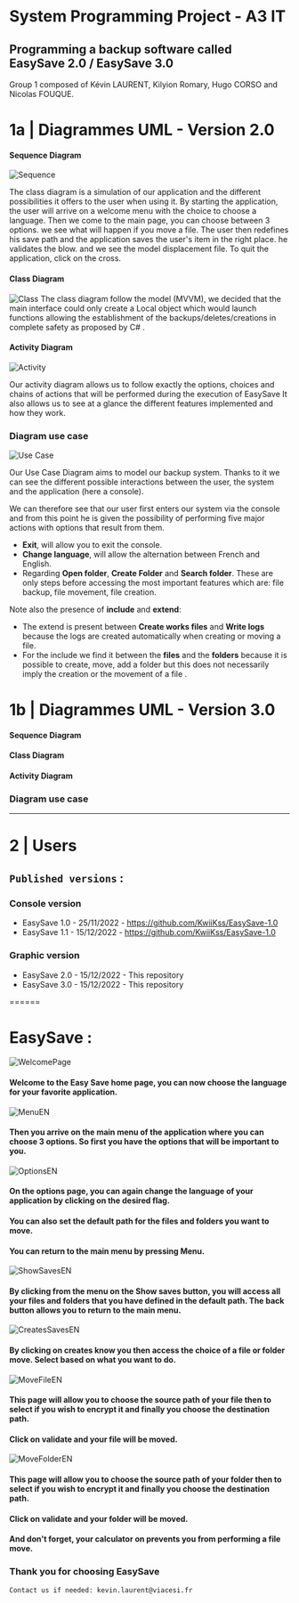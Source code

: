 # System Programming Project - A3 IT

## Programming a backup software called EasySave 2.0 / EasySave 3.0

Group 1 composed of Kévin LAURENT, Kilyion Romary, Hugo CORSO and Nicolas FOUQUE.



# 1a | Diagrammes UML - Version 2.0

#### Sequence Diagram
![Sequence](https://s3.us-west-2.amazonaws.com/secure.notion-static.com/f05d425f-3468-4bcc-a42e-e24ac300e84c/Untitled.png?X-Amz-Algorithm=AWS4-HMAC-SHA256&X-Amz-Content-Sha256=UNSIGNED-PAYLOAD&X-Amz-Credential=AKIAT73L2G45EIPT3X45%2F20221125%2Fus-west-2%2Fs3%2Faws4_request&X-Amz-Date=20221125T161450Z&X-Amz-Expires=86400&X-Amz-Signature=218537648a2f17960ede228a112be06812210d7dbb88c59b8eec667fb5bf88e9&X-Amz-SignedHeaders=host&response-content-disposition=filename%3D%22Untitled.png%22&x-id=GetObject)

The class diagram is a simulation of our application and the different possibilities it offers to the user when using it.
By starting the application, the user will arrive on a welcome menu with the choice to choose a language. Then we come to the main page, you can choose between 3 options. we see what will happen if you move a file. The user then redefines his save path and the application saves the user's item in the right place.
he validates the blow.
and we see the model displacement file.
To quit the application, click on the cross.

#### Class Diagram

![Class](https://user-images.githubusercontent.com/93579262/207011393-99c927bc-bf3d-4450-ac8d-036ae32fd88f.png)
The class diagram follow the model (MVVM), we decided that the main interface could only create a Local object which would launch functions allowing the establishment of the backups/deletes/creations in complete safety as proposed by C# .

#### Activity Diagram

![Activity](https://s3.us-west-2.amazonaws.com/secure.notion-static.com/01eb167e-7fbe-4786-b94a-8050f508d5ba/Diagramme_Dactivit_Projet_2_Final_%282%29.png?X-Amz-Algorithm=AWS4-HMAC-SHA256&X-Amz-Content-Sha256=UNSIGNED-PAYLOAD&X-Amz-Credential=AKIAT73L2G45EIPT3X45%2F20221125%2Fus-west-2%2Fs3%2Faws4_request&X-Amz-Date=20221125T162132Z&X-Amz-Expires=86400&X-Amz-Signature=e9bb9954c5173d42c06c10ea1f2fa200739e87244f551a8336a69c4f58fcc286&X-Amz-SignedHeaders=host&response-content-disposition=filename%3D%22Diagramme%2520D%27activit%25C3%25A9%2520Projet%25202%2520Final%2520%282%29.png%22&x-id=GetObject)

Our activity diagram allows us to follow exactly the options, choices and chains of actions that will be performed during the execution of EasySave
It also allows us to see at a glance the different features implemented and how they work.

### Diagram use case

![Use Case](https://user-images.githubusercontent.com/93580066/204036895-2816ec8a-f39b-498b-aaa7-f4346605f201.png)

Our Use Case Diagram aims to model our backup system. Thanks to it we can see the different possible interactions between the user, the system and the application (here a console).

We can therefore see that our user first enters our system via the console and from this point he is given the possibility of performing five major actions with options that result from them.

- **Exit**, will allow you to exit the console.
- **Change language**, will allow the alternation between French and English.
- Regarding **Open folder**, **Create Folder** and **Search folder**. These are only steps before accessing the most important features which are: file backup, file movement, file creation.

Note also the presence of **include** and **extend**:

- The extend is present between **Create works files** and **Write logs** because the logs are created automatically when creating or moving a file.
- For the include we find it between the **files** and the **folders** because it is possible to create, move, add a folder but this does not necessarily imply the creation or the movement of a file .

# 1b | Diagrammes UML - Version 3.0

#### Sequence Diagram

#### Class Diagram

#### Activity Diagram

### Diagram use case


***
# 2 | Users

## `Published versions` :

### Console version
* EasySave 1.0 - 25/11/2022 - https://github.com/KwiiKss/EasySave-1.0
* EasySave 1.1 - 15/12/2022 - https://github.com/KwiiKss/EasySave-1.0

### Graphic version
* EasySave 2.0 - 15/12/2022 - This repository
* EasySave 3.0 - 15/12/2022 - This repository

======

# EasySave :

![WelcomePage](https://user-images.githubusercontent.com/93579099/207647399-75adad24-8eb5-4c01-ba03-7036b19e6293.png)

#### Welcome to the Easy Save home page, you can now choose the language for your favorite application.

![MenuEN](https://user-images.githubusercontent.com/93579099/207647496-0a834fbe-6159-4240-95bd-42165aea23fe.png)

#### Then you arrive on the main menu of the application where you can choose 3 options. So first you have the options that will be important to you.

![OptionsEN](https://user-images.githubusercontent.com/93579099/207647555-98ee4d01-43cf-42a2-8761-c080c2a9d9a8.png)

#### On the options page, you can again change the language of your application by clicking on the desired flag.
#### You can also set the default path for the files and folders you want to move.
#### You can return to the main menu by pressing Menu.

![ShowSavesEN](https://user-images.githubusercontent.com/93579099/207647624-725947f4-184a-418b-9de5-75d31b368994.png)

#### By clicking from the menu on the Show saves button, you will access all your files and folders that you have defined in the default path. The back button allows you to return to the main menu.

![CreatesSavesEN](https://user-images.githubusercontent.com/93579099/207647706-2b2e70de-4a38-4773-882b-1ea60fc5cbb8.png)

#### By clicking on creates know you then access the choice of a file or folder move. Select based on what you want to do.

![MoveFileEN](https://user-images.githubusercontent.com/93579099/207647892-21998658-1686-469f-830c-509cda5e6748.png)

#### This page will allow you to choose the source path of your file then to select if you wish to encrypt it and finally you choose the destination path.
#### Click on validate and your file will be moved.

![MoveFolderEN](https://user-images.githubusercontent.com/93579099/207647925-2848b92a-d73e-47e4-b405-3c3e7752d4c2.png)

#### This page will allow you to choose the source path of your folder then to select if you wish to encrypt it and finally you choose the destination path.
#### Click on validate and your folder will be moved.
#### And don't forget, your calculator on prevents you from performing a file move.

### Thank you for choosing EasySave

`Contact us if needed: kevin.laurent@viacesi.fr`
